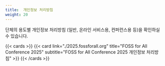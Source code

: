 ```yaml
---
title:  개인정보 처리방침
weight: 20
---
```


단체의 용도별 개인정보 처리방침 (일반, 온라인 서비스용, 컨퍼런스용 등)을 확인하실 수 있습니다.

{{< cards >}}
  {{< card link="./2025.fossforall.org" title="FOSS for All Conference 2025" subtitle="FOSS for All Conference 2025 개인정보 처리방침" >}}
{{< /cards >}}
